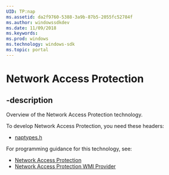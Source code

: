 ```yaml
---
UID: TP:nap
ms.assetid: da2f9760-5388-3a9b-87b5-2055fc52784f
ms.author: windowssdkdev
ms.date: 11/09/2018
ms.keywords: 
ms.prod: windows
ms.technology: windows-sdk
ms.topic: portal
---
```


# Network Access Protection

## -description

Overview of the Network Access Protection technology.

To develop Network Access Protection, you need these headers:

 * [naptypes.h](../naptypes/index.md)

For programming guidance for this technology, see:
* [Network Access Protection](/windows/desktop/nap)
* [Network Access Protection WMI Provider](https://msdn.microsoft.com/en-us/library/windows/desktop/aa369712(v=vs.85).aspx)

